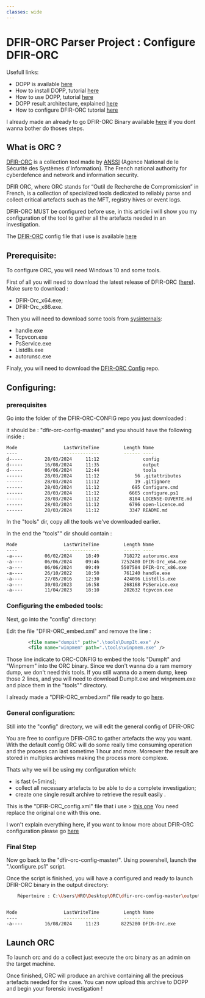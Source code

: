 ```yaml
---
classes: wide
---
```


# DFIR-ORC Parser Project : Configure DFIR-ORC

Usefull links:
* DOPP is available [here](https://github.com/youhgo/DOPP)
* How to install DOPP, tutorial [here](https://youhgo.github.io/DOPP-how-to-install-EN/)
* How to use DOPP, tutorial [here](https://youhgo.github.io/DOPP-how-to-use-EN/)
* DOPP result architecture, explained [here](https://youhgo.github.io/DOPP-Results/)
* How to configure DFIR-ORC tutorial [here](https://youhgo.github.io/DOPP-Config-ORC-EN/)


I already made an already to go DFIR-ORC Binary available [here]() if you dont wanna bother do thoses steps.

## What is ORC ?

[DFIR-ORC](https://github.com/dfir-orc) is a collection tool made by [ANSSI](https://cyber.gouv.fr/en/about-french-cybersecurity-agency-anssi) (Agence National de le Sécurité des Systèmes d'Information). The French national authority for cyberdefence and network and information security.

DFIR ORC, where ORC stands for “Outil de Recherche de Compromission” in French, is a collection of specialized tools dedicated to reliably parse and collect critical artefacts such as the MFT, registry hives or event logs.

DFIR-ORC MUST be configured before use, in this article i will show you my configuration of the tool to gather all the artefacts needed in an investigation.

The [DFIR-ORC](https://github.com/dfir-orc) config file that i use is available [here](https://github.com/youhgo/DOPP/blob/master/ressources/DFIR-ORC_config.xml)

## Prerequisite:

To configure ORC, you will need Windows 10 and some tools.

First of all you will need to download the latest release of DFIR-ORC ([here](https://github.com/DFIR-ORC/dfir-orc/releases)).
Make sure to download : 
* DFIR-Orc_x64.exe;
* DFIR-Orc_x86.exe.

Then you will need to download some tools from [sysinternals](https://learn.microsoft.com/en-us/sysinternals/downloads/):
* handle.exe
* Tcpvcon.exe
* PsService.exe
* Listdlls.exe
* autorunsc.exe

Finaly, you will need to download the [DFIR-ORC Config](https://github.com/DFIR-ORC/dfir-orc-config) repo.


## Configuring:

### prerequisites

Go into the folder of the DFIR-ORC-CONFIG repo you just downloaded :

it should be : "dfir-orc-config-master/" and you should have the following inside :


```bash
Mode                 LastWriteTime         Length Name
----                 -------------         ------ ----
d-----        28/03/2024     11:12                config
d-----        16/08/2024     11:35                output
d-----        06/06/2024     12:44                tools
------        28/03/2024     11:12             56 .gitattributes
------        28/03/2024     11:12             19 .gitignore
------        28/03/2024     11:12            695 Configure.cmd
------        28/03/2024     11:12           6665 configure.ps1
------        28/03/2024     11:12           8104 LICENSE-OUVERTE.md
------        28/03/2024     11:12           6796 open-licence.md
------        28/03/2024     11:12           3347 README.md
```

In the "tools" dir, copy all the tools we've downloaded earlier.

In the end the "tools\"" dir should contain :
```bash
Mode                 LastWriteTime         Length Name
----                 -------------         ------ ----
-a----        06/02/2024     18:49         718272 autorunsc.exe
-a----        06/06/2024     09:46        7252480 DFIR-Orc_x64.exe
-a----        06/06/2024     09:49        5507584 DFIR-Orc_x86.exe
-a----        26/10/2022     18:50         761240 handle.exe
-a----        27/05/2016     12:30         424096 Listdlls.exe
-a----        30/03/2023     16:58         268168 PsService.exe
-a----        11/04/2023     18:10         202632 tcpvcon.exe
```

### Configuring the embeded tools:

Next, go into the "config\" directory:

Edit the file "DFIR-ORC_embed.xml" and remove the line :
```xml
		<file name="dumpit" path=".\tools\DumpIt.exe" />
		<file name="winpmem" path=".\tools\winpmem.exe" />
```

Those line indicate to ORC-CONFIG to embed the tools "DumpIt" and "Winpmem" into the ORC binary. Since we don't wanna do a ram memory dump, we don't need this tools.
If you still wanna do a mem dump, keep those 2 lines, and you will need to download DumpIt.exe and winpmem.exe and place them in the "tools\"" directory.

I already made a "DFIR-ORC_embed.xml" file ready to go [here](https://github.com/youhgo/DOPP/blob/master/ressources/DFIR-ORC_embed.xml).


### General configuration:
Still into the "config\" directory, we will edit the general config of DFIR-ORC

You are free to configure DFIR-ORC to gather artefacts the way you want.
With the default config ORC will do some really time consuming operation and the process can last sometime 1 hour and more. Moreover the result are stored in multiples archives making the process more complexe.

Thats why we will be using my configuration which:
* is fast (~5mins);
* collect all necessary artefacts to be able to do a complete investigation;
* create one single result archive to retrieve the result easily .

This is the "DFIR-ORC_config.xml" file that i use > [this one](https://github.com/youhgo/DOPP/blob/master/ressources/DFIR-ORC_config.xml)
You need replace the original one with this one.

I won't explain everything here, if you want to know more about DFIR-ORC configuration please go [here](https://dfir-orc.github.io/configuration.html)


### Final Step

Now go back to the "dfir-orc-config-master/". Using powershell, launch the ".\configure.ps1" script.

Once the script is finished, you will have a configured and ready to launch DFIR-ORC binary in the output directory:
```bash
    Répertoire : C:\Users\HRO\Desktop\ORC\dfir-orc-config-master\output


Mode                 LastWriteTime         Length Name
----                 -------------         ------ ----
-a----        16/08/2024     11:23        8225280 DFIR-Orc.exe
```

## Launch ORC

To launch orc and do a collect just execute the orc binary as an admin on the target machine.

Once finished, ORC will produce an archive containing all the precious artefacts needed for the case.
You can now upload this archive to DOPP and begin your forensic investigation !







